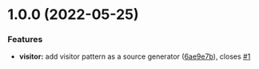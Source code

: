 # 1.0.0 (2022-05-25)


### Features

* **visitor:** add visitor pattern as a source generator ([6ae9e7b](https://github.com/BeardedPlatypus/source-generators/commit/6ae9e7be87d97ed1e83be986c8e0891dbc5c471b)), closes [#1](https://github.com/BeardedPlatypus/source-generators/issues/1)

